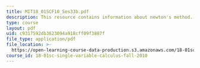 ```yaml
---
title: MIT18_01SCF10_Ses33b.pdf
description: This resource contains information about newton's method.
type: course
layout: pdf
uid: c9317592db3623094a918cff09f3887f
file_type: application/pdf
file_location: >-
  https://open-learning-course-data-production.s3.amazonaws.com/18-01sc-single-variable-calculus-fall-2010/c9317592db3623094a918cff09f3887f_MIT18_01SCF10_Ses33b.pdf
course_id: 18-01sc-single-variable-calculus-fall-2010
---
```

